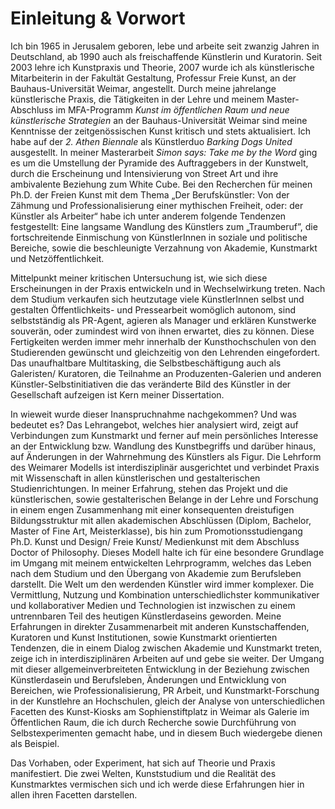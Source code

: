 # Einleitung & Vorwort

Ich bin 1965 in Jerusalem geboren, lebe und arbeite seit zwanzig Jahren in Deutschland, ab 1990 auch als freischaffende Künstlerin und Kuratorin. 
Seit 2003 lehre ich Kunstpraxis und Theorie, 2007 wurde ich als künstlerische Mitarbeiterin in der Fakultät Gestaltung, Professur Freie Kunst, 
an der Bauhaus-Universität Weimar, angestellt. Durch meine jahrelange künstlerische Praxis, 
die Tätigkeiten in der Lehre und meinem Master-Abschluss im MFA-Programm *Kunst im öffentlichen Raum und neue künstlerische Strategien* 
an der Bauhaus-Universität Weimar sind meine Kenntnisse der zeitgenössischen Kunst kritisch und stets aktualisiert. 
Ich habe auf der *2. Athen Biennale* als Künstlerduo *Barking Dogs United* ausgestellt. In meiner Masterarbeit *Simon says: Take me by the Word* 
ging es um die Umstellung der Pyramide des Auftraggebers in der Kunstwelt, durch die Erscheinung und Intensivierung von Street Art und ihre ambivalente Beziehung zum White Cube. 
Bei den Recherchen für meinen Ph.D. der Freien Kunst mit dem Thema „Der Berufskünstler: Von der Zähmung und Professionalisierung 
einer mythischen Freiheit, oder: der Künstler als Arbeiter“ habe ich unter anderem folgende Tendenzen festgestellt: Eine langsame Wandlung des Künstlers zum „Traumberuf”, die fortschreitende Einmischung von KünstlerInnen in soziale und politische Bereiche, sowie die beschleunigte Verzahnung von Akademie, Kunstmarkt und Netzöffentlichkeit. 

Mittelpunkt meiner kritischen Untersuchung ist, wie sich diese Erscheinungen in der Praxis entwickeln und in Wechselwirkung treten. 
Nach dem Studium verkaufen sich heutzutage viele KünstlerInnen selbst und gestalten Öffentlichkeits- und Pressearbeit womöglich autonom, 
sind selbstständig als PR-Agent, agieren als Manager und erklären Kunstwerke souverän, oder zumindest wird von ihnen erwartet, dies zu können. 
Diese Fertigkeiten werden immer mehr innerhalb der Kunsthochschulen von den Studierenden gewünscht und gleichzeitig von den Lehrenden eingefordert. 
Das unaufhaltbare Multitasking, die Selbstbeschäftigung auch als Galeristen/ Kuratoren, die Teilnahme an Produzenten-Galerien und anderen 
Künstler-Selbstinitiativen die das veränderte Bild des Künstler in der Gesellschaft aufzeigen ist Kern meiner Dissertation. 

In wieweit wurde dieser Inanspruchnahme nachgekommen? Und was bedeutet es? Das Lehrangebot, welches hier analysiert wird, 
zeigt auf Verbindungen zum Kunstmarkt und ferner auf mein persönliches Interesse an der Entwicklung bzw. Wandlung des Kunstbegriffs und darüber hinaus, 
auf Änderungen in der Wahrnehmung des Künstlers als Figur. Die Lehrform des Weimarer Modells ist interdisziplinär ausgerichtet 
und verbindet Praxis mit Wissenschaft in allen künstlerischen und gestalterischen Studienrichtungen. In meiner Erfahrung, 
stehen das Projekt und die künstlerischen, sowie gestalterischen Belange in der Lehre und Forschung in einem engen Zusammenhang mit 
einer konsequenten dreistufigen Bildungsstruktur mit allen akademischen Abschlüssen (Diplom, Bachelor, Master of Fine Art, Meisterklasse), 
bis hin zum Promotionsstudiengang Ph.D. Kunst und Design/ Freie Kunst/ Medienkunst mit dem Abschluss Doctor of Philosophy. 
Dieses Modell halte ich für eine besondere Grundlage im Umgang mit meinem entwickelten Lehrprogramm, 
welches das Leben nach dem Studium und den Übergang von Akademie zum Berufsleben darstellt. 
Die Welt um den werdenden Künstler wird immer komplexer. Die Vermittlung, Nutzung und Kombination unterschiedlichster kommunikativer 
und kollaborativer Medien und Technologien ist inzwischen zu einem untrennbaren Teil des heutigen Künstlerdaseins geworden. Meine Erfahrungen 
in direkter Zusammenarbeit mit anderen Kunstschaffenden, Kuratoren und Kunst Institutionen, sowie Kunstmarkt orientierten Tendenzen, die in 
einem Dialog zwischen Akademie und Kunstmarkt treten, zeige ich in interdisziplinären Arbeiten auf und gebe sie weiter. 
Der Umgang mit dieser allgemeinverbreiteten Entwicklung in der Beziehung zwischen Künstlerdasein und Berufsleben, Änderungen und 
Entwicklung von Bereichen, wie Professionalisierung, PR Arbeit, und Kunstmarkt-Forschung in der Kunstlehre an Hochschulen, gleich der 
Analyse von unterschiedlichen Facetten des Kunst-Kiosks am Sophienstiftplatz in Weimar als Galerie im Öffentlichen Raum, die ich durch 
Recherche sowie Durchführung von Selbstexperimenten gemacht habe, und in diesem Buch wiedergebe dienen als Beispiel.  


Das Vorhaben, oder Experiment, hat sich auf Theorie und Praxis manifestiert. Die zwei Welten, Kunststudium und die Realität des Kunstmarktes vermischen sich und ich werde diese Erfahrungen hier in allen ihren Facetten darstellen.





